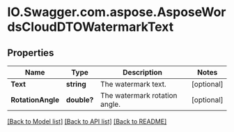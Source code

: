 # IO.Swagger.com.aspose.AsposeWordsCloudDTOWatermarkText
## Properties

Name | Type | Description | Notes
------------ | ------------- | ------------- | -------------
**Text** | **string** | The watermark text. | [optional] 
**RotationAngle** | **double?** | The watermark rotation angle. | [optional] 

[[Back to Model list]](../README.md#documentation-for-models) [[Back to API list]](../README.md#documentation-for-api-endpoints) [[Back to README]](../README.md)

